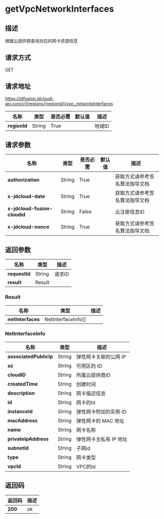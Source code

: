 # getVpcNetworkInterfaces


## 描述
根据云提供商查询对应的网卡资源信息

## 请求方式
GET

## 请求地址
https://jdfusion.jdcloud-api.com/v1/regions/{regionId}/vpc_networkInterfaces

|名称|类型|是否必需|默认值|描述|
|---|---|---|---|---|
|**regionId**|String|True| |地域ID|

## 请求参数
|名称|类型|是否必需|默认值|描述|
|---|---|---|---|---|
|**authorization**|String|True| |获取方式请参考签名算法指导文档|
|**x-jdcloud-date**|String|True| |获取方式请参考签名算法指导文档|
|**x-jdcloud-fusion-cloudid**|String|False| |云注册信息ID|
|**x-jdcloud-nonce**|String|True| |获取方式请参考签名算法指导文档|


## 返回参数
|名称|类型|描述|
|---|---|---|
|**requestId**|String|请求ID|
|**result**|Result| |

### Result
|名称|类型|描述|
|---|---|---|
|**netInterfaces**|NetInterfaceInfo[]| |
### NetInterfaceInfo
|名称|类型|描述|
|---|---|---|
|**associatedPublicIp**|String|弹性网卡关联的公网 IP|
|**az**|String|可用区的 ID|
|**cloudID**|String|所属云提供商ID|
|**createdTime**|String|创建时间|
|**description**|String|网卡描述信息|
|**id**|String|网卡的Id|
|**instanceId**|String|弹性网卡附加的实例 ID|
|**macAddress**|String|弹性网卡的 MAC 地址|
|**name**|String|网卡名称|
|**privateIpAddress**|String|弹性网卡主私有 IP 地址|
|**subnetId**|String|子网id|
|**type**|String|网卡类型|
|**vpcId**|String|VPC的Id|

## 返回码
|返回码|描述|
|---|---|
|**200**|ok|
